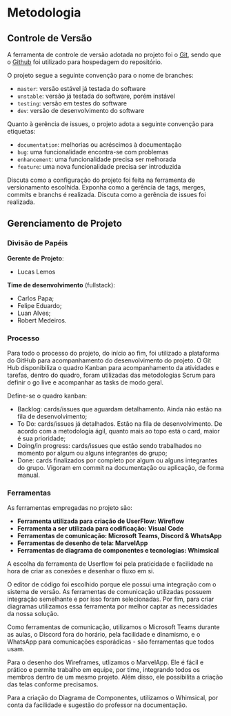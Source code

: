 
# Metodologia

## Controle de Versão

A ferramenta de controle de versão adotada no projeto foi o
[Git](https://git-scm.com/), sendo que o [Github](https://github.com)
foi utilizado para hospedagem do repositório.

O projeto segue a seguinte convenção para o nome de branches:

- `master`: versão estável já testada do software
- `unstable`: versão já testada do software, porém instável
- `testing`: versão em testes do software
- `dev`: versão de desenvolvimento do software

Quanto à gerência de issues, o projeto adota a seguinte convenção para
etiquetas:

- `documentation`: melhorias ou acréscimos à documentação
- `bug`: uma funcionalidade encontra-se com problemas
- `enhancement`: uma funcionalidade precisa ser melhorada
- `feature`: uma nova funcionalidade precisa ser introduzida

Discuta como a configuração do projeto foi feita na ferramenta de versionamento escolhida. Exponha como a gerência de tags, merges, commits e branchs é realizada. Discuta como a gerência de issues foi realizada.

## Gerenciamento de Projeto

### Divisão de Papéis

**Gerente de Projeto**:
- Lucas Lemos

**Time de desenvolvimento** (fullstack): 
- Carlos Papa; 
- Felipe Eduardo;
-  Luan Alves;
-  Robert Medeiros.

### Processo

Para todo o processo do projeto, do início ao fim, foi utilizado a plataforma do GitHub para acompanhamento do desenvolvimento do projeto. O Git Hub disponibiliza o quadro Kanban para acompanhamento da atividades e tarefas, dentro do quadro, foram utilizadas das metodologias Scrum para definir o go live e acompanhar as tasks de modo geral.

Define-se o quadro kanban:

- Backlog: cards/issues que aguardam detalhamento. Ainda não estão na fila de desenvolvimento;
- To Do: cards/issues já detalhados. Estão na fila de desenvolvimento. De acordo com a metodologia ágil, quanto mais ao topo está o card, maior é sua prioridade;
- Doing/in progress: cards/issues que estão sendo trabalhados no momento por algum ou alguns integrantes do grupo;
- Done: cards finalizados por completo por algum ou alguns integrantes do grupo. Vigoram em commit na documentação ou aplicação, de forma manual.
 
### Ferramentas

As ferramentas empregadas no projeto são:

- **Ferramenta utilizada para criação de UserFlow: Wireflow**
- **Ferramenta a ser utilizada para codificação: Visual Code**
- **Ferramentas de comunicação: Microsoft Teams, Discord & WhatsApp**
- **Ferramentas de desenho de tela: MarvelApp**
- **Ferramentas de diagrama de componentes e tecnologias: Whimsical**

A escolha da ferramenta de Userflow foi pela praticidade e facilidade na hora de criar as conexões e desenhar o fluxo em si.

O editor de código foi escolhido porque ele possui uma integração com o
sistema de versão. As ferramentas de comunicação utilizadas possuem
integração semelhante e por isso foram selecionadas. Por fim, para criar
diagramas utilizamos essa ferramenta por melhor captar as
necessidades da nossa solução.

Como ferramentas de comunicação, utilizamos o Microsoft Teams durante as aulas, o Discord fora do horário, pela facilidade e dinamismo, e o WhatsApp para comunicações esporádicas - são ferramentas que todos usam. 

Para o desenho dos Wireframes, utlizamos o MarvelApp. Ele é fácil e prático e permite trabalho em equipe, por time, integrando todos os membros dentro de um mesmo projeto. Além disso, ele possibilita a criação das telas conforme precisamos.

Para a criação do Diagrama de Componentes, utilizamos o Whimsical, por conta da facilidade e sugestão do professor na documentação.

 

